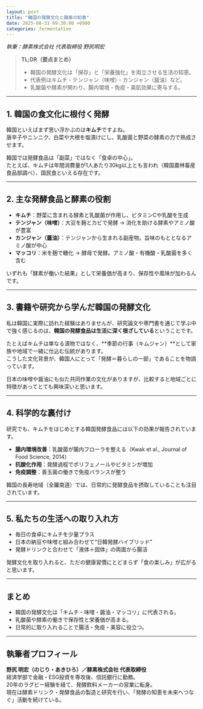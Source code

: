 ```yaml
---
layout: post
title: "韓国の発酵文化と酵素の知恵"
date: 2025-08-31 09:30:00 +0900
categories: fermentation
---
```


*執筆：酵素株式会社 代表取締役 野尻明宏*

> **TL;DR（要点まとめ）**  
> - 韓国の発酵文化は「保存」と「栄養強化」を両立させる生活の知恵。  
> - 代表例はキムチ・テンジャン（味噌）・カンジャン（醤油）など。  
> - 乳酸菌や酵素が関わり、腸内環境・免疫・美肌効果に寄与する。  

---

## 1. 韓国の食文化に根付く発酵

韓国といえばまず思い浮かぶのは**キムチ**ですよね。  
唐辛子やニンニク、白菜や大根を塩漬けにし、乳酸菌と野菜の酵素の力で熟成させます。  

韓国では発酵食品は「副菜」ではなく「食卓の中心」。  
たとえば、キムチは年間消費量が1人あたり30kg以上とも言われ（韓国農林畜産食品部調べ）、国民食といえる存在です。  

---

## 2. 主な発酵食品と酵素の役割

- **キムチ**：野菜に含まれる酵素と乳酸菌が作用し、ビタミンCや乳酸を生成  
- **テンジャン（味噌）**：大豆を麹とカビで発酵 → 消化を助ける酵素やアミノ酸が豊富  
- **カンジャン（醤油）**：テンジャンから生まれる副産物。旨味のもととなるアミノ酸が中心  
- **マッコリ**：米を麹で糖化 → 酵母で発酵。アミノ酸・有機酸・乳酸菌を多く含む  

いずれも「酵素が働いた結果」として栄養価が高まり、保存性や風味が加わるんです。  

---

## 3. 書籍や研究から学んだ韓国の発酵文化

私は韓国に実際に訪れた経験はありませんが、研究論文や専門書を通じて学ぶ中で強く感じるのは、**韓国の発酵食品は生活に深く根ざしている**ということです。  

たとえばキムチは単なる漬物ではなく、**季節の行事（キムジャン）**として家族や地域で一緒に仕込む伝統があります。  
こうした文化背景が、韓国人にとって「発酵＝暮らしの一部」であることを物語っています。  

日本の味噌や醤油にも似た共同作業の文化がありますが、比較すると地域ごとに特徴があってとても興味深いと思います。  

---

## 4. 科学的な裏付け

研究でも、キムチをはじめとする韓国発酵食品には以下の効果が報告されています。  

- **腸内環境改善**：乳酸菌が腸内フローラを整える（Kwak et al., Journal of Food Science, 2014）  
- **抗酸化作用**：発酵過程でポリフェノールやビタミンが増加  
- **免疫調整**：善玉菌の働きで免疫バランスが整う  

韓国の長寿地域（全羅南道）では、日常的に発酵食品を摂取していることも注目されています。  

---

## 5. 私たちの生活への取り入れ方

- 毎日の食卓にキムチを少量プラス  
- 日本の納豆や味噌と組み合わせて“日韓発酵ハイブリッド”  
- 発酵ドリンクと合わせて「液体＋固体」の両面から腸活  

発酵文化を取り入れると、ただの健康習慣にとどまらず「食の楽しみ」が広がると思います。  

---

## まとめ

- 韓国の発酵文化は「キムチ・味噌・醤油・マッコリ」に代表される。  
- 乳酸菌や酵素の働きで保存性と栄養価が高まる。  
- 日常的に取り入れることで腸活・免疫・美容に役立つ。  

---

## 執筆者プロフィール

**野尻 明宏（のじり・あきひろ）／酵素株式会社 代表取締役**  
経済学部で金融・ESG投資を専攻後、信託銀行に勤務。  
20年のラグビー経験を経て、発酵飲料メーカーの営業に転身。  
現在は酵素ドリンク・発酵食品の製造と研究を行い、「発酵の知恵を未来へつなぐ」活動を続けている。  
